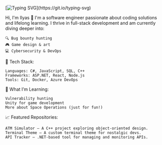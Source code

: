 [![Typing SVG](https://readme-typing-svg.demolab.com?font=Fira+Code&pause=1000&color=AD29F7&width=435&lines=Ny'alotha+is+but+a+sleep+away...)](https://git.io/typing-svg)

Hi, I'm Ilyas 👋
I'm a software engineer passionate about coding solutions and lifelong learning. I thrive in full-stack development and am currently diving deeper into:

    🔍 Bug bounty hunting
    🎮 Game design & art
    💻 Cybersecurity & DevOps

💼 Tech Stack:

    Languages: C#, JavaScript, SQL, C++
    Frameworks: ASP.NET, React, Node.js
    Tools: Git, Docker, Azure DevOps

🌱 What I’m Learning:

    Vulnerability hunting
    Unity for game development
    More about Space Operations (just for fun!)

📈 Featured Repositories:

    ATM Simulator – A C++ project exploring object-oriented design.
    Terminal Theme – A custom terminal theme for nostalgic devs.
    API Tracker – .NET-based tool for managing and monitoring APIs.
